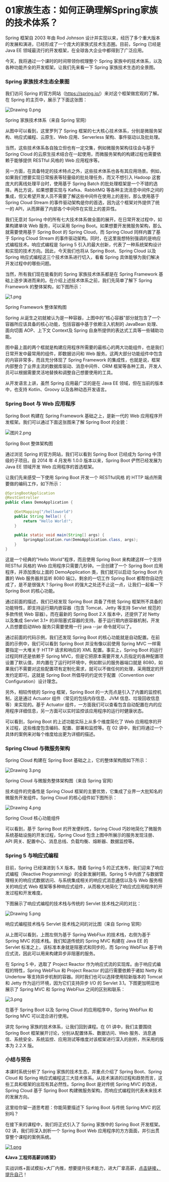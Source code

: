 # 01家族生态：如何正确理解Spring家族的技术体系？

Spring 框架自 2003 年由 Rod Johnson 设计并实现以来，经历了多个重大版本的发展和演进，已经形成了一个庞大的家族式技术生态圈。目前，Spring 已经是 Java EE 领域最流行的开发框架，在全球各大企业中都得到了广泛应用。

今天，我将通过一个课时的时间带领你梳理整个 Spring 家族中的技术体系，以及各种功能齐全的开发框架。让我们先来看一下 Spring 家族技术生态的全景图。

### Spring 家族技术生态全景图

我们访问 Spring 的官方网站（<https://spring.io/>）来对这个框架做宏观的了解。在 Spring 的主页中，展示了下面这张图：


<Image alt="Drawing 0.png" src="https://s0.lgstatic.com/i/image/M00/70/89/Ciqc1F-7VlGAesWiAACRuk5Qiko663.png"/> 
  
Spring 家族技术体系（来自 Spring 官网）

从图中可以看到，这里罗列了 Spring 框架的七大核心技术体系，分别是微服务架构、响应式编程、云原生、Web 应用、Serverless 架构、事件驱动以及批处理。

当然，这些技术体系各自独立但也有一定交集，例如微服务架构往往会与基于 Spring Cloud 的云原生技术结合在一起使用，而微服务架构的构建过程也需要依赖于能够提供 RESTful 风格的 Web 应用程序等。

另一方面，在具备特定的技术特点之外，这些技术体系也各有其应用场景。例如，如果我们想要实现日常报表等轻量级的批处理任务，而又不想引入 Hadoop 这套庞大的离线处理平台时，使用基于 Spring Batch 的批处理框架是一个不错的选择。再比方说，如果想要实现与 Kafka、RabbitMQ 等各种主流消息中间件之间的集成，但又希望开发人员不需要了解这些中间件在使用上的差别，那么使用基于 Spring Cloud Stream 的事件驱动架构是你的首选，因为这个框架对外提供了统一的 API，从而屏蔽了内部各个中间件在实现上的差异性。

我们无意对 Spring 中的所有七大技术体系做全面的展开。在日常开发过程中，如果构建单块 Web 服务，可以采用 Spring Boot。如果想要开发微服务架构，那么就需要使用基于 Spring Boot 的 Spring Cloud，而 Spring Cloud 同样内置了基于 Spring Cloud Stream 的事件驱动架构。同时，在这里我想特别强调的是响应式编程技术。响应式编程是 Spring 5 引入的最大创新，代表了一种系统架构设计和实现的技术方向。因此，今天我们也将从 Spring Boot、Spring Cloud 以及 Spring 响应式编程这三个技术体系进行切入，看看 Spring 具体能够为我们解决开发过程中的哪些问题。

当然，所有我们现在能看到的 Spring 家族技术体系都是在 Spring Framework 基础上逐步演进而来的。在介绍上述技术体系之前，我们先简单了解下 Spring Framework 的整体架构，如下图所示：


<Image alt="1.png" src="https://s0.lgstatic.com/i/image/M00/70/8D/Ciqc1F-7XBiAUUZ5AACAA4yJiFs420.png"/> 
  
Spring Framework 整体架构图

Spring 从诞生之初就被认为是一种容器，上图中的"核心容器"部分就包含了一个容器所应该具备的核心功能，包括容器中基于依赖注入机制的 JavaBean 处理、面向切面 AOP、上下文 Context及 Spring 自身所提供的表达式工具等一些辅助功能。

图中最上面的两个框就是构建应用程序所需要的最核心的两大功能组件，也是我们日常开发中最常用的组件，即数据访问和 Web 服务。这两大部分功能组件中包含的内容非常多，而且充分体现了 Spring Framework 的集成性，也就是说，框架内部整合了业界主流的数据库驱动、消息中间件、ORM 框架等各种工具，开发人员可以根据需要灵活地替换和调整自己想要使用的工具。

从开发语言上讲，虽然 Spring 应用最广泛的是在 Java EE 领域，但在当前的版本中，也支持 Kotlin、Groovy 以及各种动态开发语言。

### Spring Boot 与 Web 应用程序

Spring Boot 构建在 Spring Framework 基础之上，是新一代的 Web 应用程序开发框架。我们可以通过下面这张图来了解 Spring Boot 的全貌：


<Image alt="图片2.png" src="https://s0.lgstatic.com/i/image/M00/70/98/CgqCHl-7XCSAItYWAAFzNlJiVbU854.png"/> 
  
Spring Boot 整体架构图

通过浏览 Spring 的官方网站，我们可以看到 Spring Boot 已经成为 Spring 中顶级的子项目。自 2014 年 4 月发布 1.0.0 版本以来，Spring Boot 俨然已经发展为 Java EE 领域开发 Web 应用程序的首选框架。

让我们先来感受一下使用 Spring Boot 开发一个 RESTful风格 的 HTTP 端点所需要做的编码工作，如下所示：

```java
@SpringBootApplication
@RestController
public class DemoApplication {
 
    @GetMapping("/helloworld")
	public String hello() { 
	    return "Hello World!";
	}
 
	public static void main(String[] args) {
        SpringApplication.run(DemoApplication.class, args);
    }
}
```

这是一个经典的"Hello World"程序，而且使用 Spring Boot 来构建这样一个支持 RESTful 风格的 Web 应用程序只需要几秒钟。一旦创建了一个 Spring Boot 应用程序，并添加类似上面的 DemoApplication 类，我们就可以启动 Spring Boot 内置的 Web 服务器并监听 8080 端口，剩余的一切工作 Spring Boot 都帮你自动完成了，是不是很强大？Spring Boot 的强大之处还不止这一点，让我们一起看一下 Spring Boot 的核心功能。

通过前面的描述，我们已经发现 Spring Boot 具备了传统 Spring 框架所不具备的功能特性，即支持运行期内嵌容器（包含 Tomcat、Jetty 等支持 Servlet 规范的多款传统 Web 容器）。而在最新的 Spring Boot 2.X 版本中，还提供了对 Netty 以及集成 Servlet 3.1+ 的非阻塞式容器的支持。基于运行期内嵌容器机制，开发人员想要启动Web 服务只需要使用一行 java --jar 命令就可以了。

通过前面的代码示例，我们还发现 Spring Boot 的核心功能就是自动配置。在前面的示例中，我们可以看到 Spring Boot 并没有像以前使用 Spring MVC 一样需要指定一大堆关于 HTTP 请求和响应的 XML 配置。事实上，Spring Boot 的运行过程同样还是依赖于 Spring MVC，但是它把原本需要开发人员指定的各种配置项设置了默认值，并内置在了运行时环境中，例如默认的服务器端口就是 8080，如果我们不需要对这些配置项有定制化需求，就可以不做任何的处理，采用既定的开发约定即可。这就是 Spring Boot 所倡导的约定优于配置（Convention over Configuration）设计理念。

另外，相较传统的 Spring 框架，Spring Boot 的一大亮点是引入了内置的监控机制，这是通过 Actuator 组件（常见的包括内存信息、JVM 信息、垃圾回收信息等）来实现的。基于 Actuator 组件，一方面我们可以查看包含自动配置在内的应用程序详细信息，另一方面可以实时监控该应用程序的运行时健康状态。

可以看到，Spring Boot 的上述功能实际上从多个维度简化了 Web 应用程序的开关过程，这些维度包含编码、配置、部署和监控等。在 02 讲中，我们将通过一个具体的案例来对每个维度给出更为详细的描述。

### Spring Cloud 与微服务架构

Spring Cloud 构建在 Spring Boot 基础之上，它的整体架构图如下所示：


<Image alt="Drawing 3.png" src="https://s0.lgstatic.com/i/image/M00/70/95/CgqCHl-7VsqAU_-oAAA1B5IapO8742.png"/> 
  
Spring Cloud 与微服务整体架构图（来自 Spring 官网）

技术组件的完备性是 Spring Cloud 框架的主要优势，它集成了业界一大批知名的微服务开发组件。Spring Cloud 的核心组件如下图所示：


<Image alt="Drawing 4.png" src="https://s0.lgstatic.com/i/image/M00/70/89/Ciqc1F-7Vt-ANEHuAACBTY1pIak300.png"/> 
  
Spring Cloud 核心功能组件

可以看到，基于 Spring Boot 的开发便利性，Spring Cloud 巧妙地简化了微服务系统基础设施的开发过程，Spring Cloud 包含上图中所展示的服务发现注册、API 网关、配置中心、消息总线、负载均衡、熔断器、数据监控等。

### Spring 5 与响应式编程

目前，Spring 已经演进到 5.X 版本。随着 Spring 5 的正式发布，我们迎来了响应式编程（Reactive Programming）的全新发展时期。Spring 5 中内嵌了与数据管理相关的响应式数据访问、与系统集成相关的响应式消息通信以及与 Web 服务相关的响应式 Web 框架等多种响应式组件，从而极大地简化了响应式应用程序的开发过程和开发难度。

下图展示了响应式编程的技术栈与传统的 Servlet 技术栈之间的对比：


<Image alt="Drawing 5.png" src="https://s0.lgstatic.com/i/image/M00/70/89/Ciqc1F-7VumAJcdAAACWjgTTFkY645.png"/> 
  
响应式编程技术栈与 Servlet 技术栈之间的对比图（来自 Spring 官网）

从上图可以看到，上图左侧为基于 Spring WebFlux 的技术栈，右侧为基于 Spring MVC 的技术栈。我们知道传统的 Spring MVC 构建在 Java EE 的 Servlet 标准之上，该标准本身就是阻塞式和同步的，而 Spring WebFlux 基于响应式流，因此可以用来构建异步非阻塞的服务。

在 Spring 5 中，选取了 Project Reactor 作为响应式流的实现库。由于响应式编程的特性，Spring WebFlux 和 Project Reactor 的运行需要依赖于诸如 Netty 和 Undertow 等支持异步机制的容器。同时我们也可以选择使用较新版本的 Tomcat 和 Jetty 作为运行环境，因为它们支持异步 I/O 的 Servlet 3.1。下图更加明显地展示了 Spring MVC 和 Spring WebFlux 之间的区别和联系：


<Image alt="3.png" src="https://s0.lgstatic.com/i/image/M00/70/ED/Ciqc1F-8pB6AReQhAADiHs1UMA4354.png"/> 


在基于 Spring Boot 以及 Spring Cloud 的应用程序中，Spring WebFlux 和 Spring MVC 可以混合进行使用。

讲完 Spring 家族的技术体系，让我们回到课程。在 01 讲中，我们主要围绕 Spring Boot 框架展开讨论，分别从配置体系、数据访问、Web 服务、消息通信、系统安全、系统监控、应用测试等维度对该框架进行深入的剖析，所采用的版本为 2.2.X 版。

### 小结与预告

本课时系统分析了 Spring 家族的技术生态，并重点介绍了 Spring Boot、Spring Cloud 和 Spring 响应式编程这三大技术体系。从技术演进的过程和趋势而言，这些工具和框架的出现有其必然性。Spring Boot 是对传统 Spring MVC 的改进，Spring Cloud 基于 Spring Boot 构建微服务架构，而响应式编程则代表未来技术的发展方向。

这里给你留一道思考题：你能简要描述下 Spring Boot 与传统 Spring MVC 的区别吗？

在接下来的课程中，我们将正式引入了 Spring 家族中的 Spring Boot 开发框架。02 讲，我们将深入剖析一个 Spring Boot Web 应用程序的方方面面，并引出贯穿整个课程的案例系统。

[
<Image alt="1.png" src="https://s0.lgstatic.com/i/image/M00/6D/3E/CgqCHl-s60-AC0B_AAhXSgFweBY762.png"/> 
](https://shenceyun.lagou.com/t/Mka)

**《Java 工程师高薪训练营》**

实战训练+面试模拟+大厂内推，想要提升技术能力，进大厂拿高薪，[点击链接，提升自己](https://shenceyun.lagou.com/t/Mka)！


